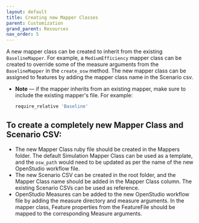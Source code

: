 ```yaml
---
layout: default
title: Creating new Mapper Classes
parent: Customization
grand_parent: Resources
nav_order: 5
---
```


A new mapper class can be created to inherit from the existing `BaselineMapper`. For example, a `MediumEfficiency` mapper class can be created to override some of the measure arguments from the `BaselineMapper` in the `create_osw` method.
The new mapper class can be assigned to features by adding the mapper class name in the Scenario csv.

- **Note** &mdash; if the mapper inherits from an existing mapper, make sure to include the existing mapper's file.  For example:

	```bash
	require_relative 'Baseline'
	```

## To create a completely new Mapper Class and Scenario CSV:

- The new Mapper Class ruby file should be created in the Mappers folder. The default Simulation Mapper Class can be used as a template, and the `osw_path` would need to be updated as per the name of the new OpenStudio workflow file.
- The new Scenario CSV can be created in the root folder, and the Mapper Class name should be added in the Mapper Class column. The existing Scenario CSVs can be used as reference.
- OpenStudio Measures can be added to the new OpenStudio workflow file by adding the measure directory and measure arguments. In the mapper class, Feature properties from the FeatureFile should be mapped to the corresponding Measure arguments.
